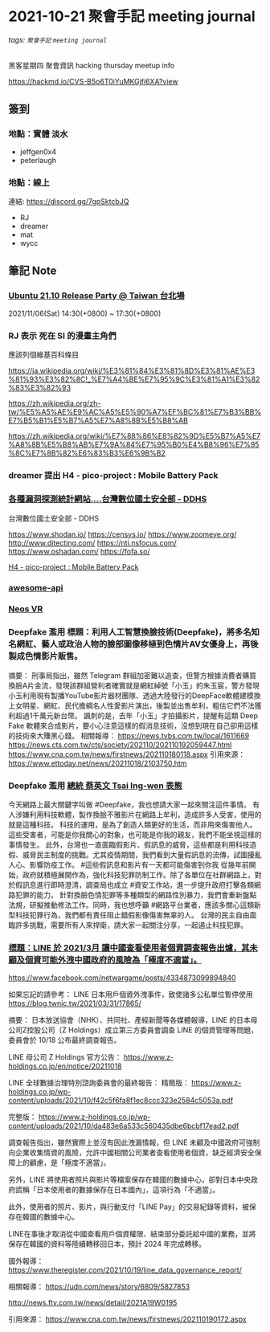 # 2021-10-21 聚會手記 meeting journal
###### tags: `聚會手記`  `meeting journal`


黑客星期四 聚會資訊
hacking thursday meetup info

https://hackmd.io/CVS-B5o6T0iYuMKGjfi6XA?view

## 簽到
### 地點：實體 淡水
* jeffgen0x4
* peterlaugh

### 地點：線上
連結: https://discord.gg/7gpSktcbJQ
* RJ
* dreamer
* mat
* wycc

## 筆記 Note

### [Ubuntu 21.10 Release Party @ Taiwan 台北場](https://ubuntu-tw.kktix.cc/events/urptw2110-tp)

2021/11/06(Sat) 14:30(+0800) ~ 17:30(+0800)

### RJ 表示 死在 SI 的漫畫主角們

應該列個維基百科條目

https://ja.wikipedia.org/wiki/%E3%81%84%E3%81%8D%E3%81%AE%E3%81%93%E3%82%8C!_%E7%A4%BE%E7%95%9C%E3%81%A1%E3%82%83%E3%82%93

https://zh.wikipedia.org/zh-tw/%E5%A5%AE%E9%AC%A5%E5%90%A7%EF%BC%81%E7%B3%BB%E7%B5%B1%E5%B7%A5%E7%A8%8B%E5%B8%AB

https://zh.wikipedia.org/wiki/%E7%88%86%E8%82%9D%E5%B7%A5%E7%A8%8B%E5%B8%AB%E7%9A%84%E7%95%B0%E4%B8%96%E7%95%8C%E7%8B%82%E6%83%B3%E6%9B%B2

### dreamer 提出 H4 - pico-project : Mobile Battery Pack

### [各種漏洞探測統計網站....台灣數位國土安全部 - DDHS](https://www.facebook.com/groups/rayforum/posts/1388684877878333/)

台灣數位國土安全部 - DDHS

https://www.shodan.io/
https://censys.io/
https://www.zoomeye.org/
http://www.ditecting.com/
https://nti.nsfocus.com/
https://www.oshadan.com/
https://fofa.so/

[H4 - pico-project : Mobile Battery Pack
](https://hackmd.io/@RIqAcCVhSFizEuPty1Q1Tw/rylSFHFrt)

### [awesome-api](https://github.com/Kikobeats/awesome-api)
### [Neos VR](https://store.steampowered.com/app/740250/Neos_VR/)
### Deepfake 濫用  標題：利用人工智慧換臉技術(Deepfake)，將多名知名網紅、藝人或政治人物的臉部圖像移植到色情片AV女優身上，再後製成色情影片販售。
摘要：
刑事局指出，雖然 Telegram 群組加密難以追查，但警方根據消費者購買換臉A片金流，發現該群組營利者確實就是網紅綽號「小玉」的朱玉宸，警方發現小玉利用現有製播YouTube影片器材團隊、透過大陸發行的DeepFace軟體建模換上女明星、網紅、民代擔綱名人性愛影片演出，後製並出售牟利，粗估它們不法獲利超過1千萬元新台幣。
諷刺的是，去年「小玉」才拍攝影片，提醒有這類 Deep Fake 軟體來合成影片，要小心注意這樣的假消息技術，沒想到現在自己卻用這樣的技術來大賺黑心錢。
相關報導：
https://news.tvbs.com.tw/local/1611669
https://news.cts.com.tw/cts/society/202110/202110192059447.html
https://www.cna.com.tw/news/firstnews/202110180118.aspx
引用來源：
https://www.ettoday.net/news/20211018/2103750.htm
###  Deepfake 濫用 [總統 蔡英文 Tsai Ing-wen 表態](https://www.facebook.com/tsaiingwen/posts/10157736559521065)

今天網路上最大關鍵字叫做 #Deepfake，我也想請大家一起來關注這件事情。
有人涉嫌利用科技軟體，製作換臉不雅影片在網路上牟利，造成許多人受害，使用的就是這種科技。
科技的運用，是為了創造人類更好的生活，而非用來傷害他人。這些受害者，可能是你我關心的對象，也可能是你我的親友，我們不能坐視這樣的事情發生。
此外，台灣也一直面臨假影片、假訊息的威脅，這些都是利用科技造假、威脅民主制度的挑戰。尤其疫情期間，我們看到大量假訊息的流傳，試圖擾亂人心、影響防疫工作。
#這些假訊息和影片有一天都可能傷害到你我
從幾年前開始，政府就積極展開作為，強化科技犯罪防制工作。除了各單位在社群網路上，對於假訊息進行即時澄清，調查局也成立 #資安工作站，進一步提升政府打擊各類網路犯罪的能力。
針對換臉色情犯罪等多種類型的網路性別暴力，我們會重新盤點法規，研擬推動修法工作。同時，我也想呼籲 #網路平台業者，應該多關心這類新型科技犯罪行為，我們都有責任阻止錯假影像傷害無辜的人。
台灣的民主自由面臨許多挑戰，需要所有人來捍衛，請大家一起關注分享，一起遏止科技犯罪。

### [標題：LINE 於 2021/3月 讓中國查看使用者個資調查報告出爐，其未顧及個資可能外洩中國政府的風險為「極度不適當」。](https://www.facebook.com/netwargame/posts/4334873099894840)

https://www.facebook.com/netwargame/posts/4334873099894840

如果忘記的請參考：
LINE 日本用戶個資外洩事件，致使諸多公私單位暫停使用
https://blog.twnic.tw/2021/03/31/17865/

摘要：
日本放送協會（NHK）、共同社、產經新聞等各媒體報導，LINE 的日本母公司Z控股公司（Z Holdings）成立第三方委員會調查 LINE 的個資管理等問題，委員會於 10/18 公布最終調查報告。

LINE 母公司 Z Holdings 官方公告：
https://www.z-holdings.co.jp/en/notice/20211018

LINE 全球數據治理特別諮詢委員會的最終報告：
精簡版：
https://www.z-holdings.co.jp/wp-content/uploads/2021/10/f42c5f6fa8f1ec8ccc323e2584c5053a.pdf

完整版：
https://www.z-holdings.co.jp/wp-content/uploads/2021/10/da483e6a533c560435dbe6bcbf17ead2.pdf

調查報告指出，雖然實際上並沒有因此洩漏情報，但 LINE 未顧及中國政府可強制向企業收集情資的風險，允許中國相關公司業者查看使用者個資，缺乏經濟安全保障上的顧慮，是「極度不適當」。

另外，LINE 將使用者照片與影片等檔案保存在韓國的數據中心，卻對日本中央政府謊稱「日本使用者的數據保存在日本國內」，這項行為「不適當」。

此外，使用者的照片、影片，與行動支付「LINE Pay」的交易紀錄等資料，被保存在韓國的數據中心。

LINE在事後才取消從中國查看用戶個資權限、結束部分委託給中國的業務，並將保存在韓國的資料等陸續轉移回日本，預計 2024 年完成轉移。

國外報導：
https://www.theregister.com/2021/10/19/line_data_governance_report/

相關報導：
https://udn.com/news/story/6809/5827853

http://news.ftv.com.tw/news/detail/2021A19W0195

引用來源：
https://www.cna.com.tw/news/firstnews/202110190172.aspx
